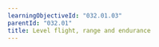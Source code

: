 ```yaml
---
learningObjectiveId: "032.01.03"
parentId: "032.01"
title: Level flight, range and endurance
---
```

